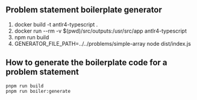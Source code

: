 ## Problem statement boilerplate generator

1. docker build -t antlr4-typescript .
2. docker run --rm -v $(pwd)/src/outputs:/usr/src/app antlr4-typescript
3. npm run build
4. GENERATOR_FILE_PATH=../../problems/simple-array node dist/index.js


## How to generate the boilerplate code for a problem statement

```
pnpm run build
pnpm run boiler:generate
```